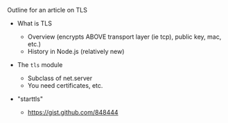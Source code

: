 Outline for an article on TLS

* What is TLS
    - Overview (encrypts ABOVE transport layer (ie tcp), public key, mac, etc.)
    - History in Node.js (relatively new)

* The `tls` module
    - Subclass of net.server
    - You need certificates, etc.

* "starttls"
    - <https://gist.github.com/848444>
